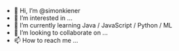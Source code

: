 - 👋 Hi, I’m @simonkiener
- 👀 I’m interested in ...
- 🌱 I’m currently learning Java / JavaScript / Python / ML 
- 💞️ I’m looking to collaborate on ...
- 📫 How to reach me ...

<!---
simonkiener/simonkiener is a ✨ special ✨ repository because its `README.md` (this file) appears on your GitHub profile.
You can click the Preview link to take a look at your changes.
--->
